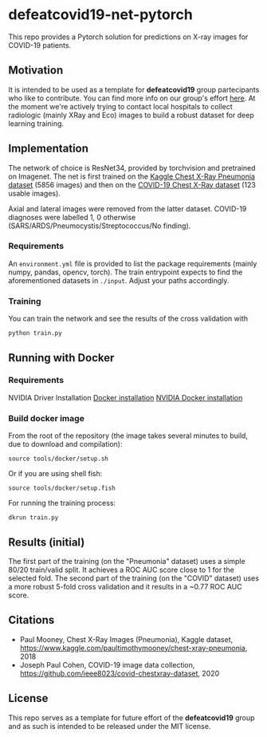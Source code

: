 # defeatcovid19-net-pytorch

This repo provides a Pytorch solution for predictions on X-ray images for COVID-19 patients. 

## Motivation
It is intended to be used as a template for **defeatcovid19** group partecipants who like to contribute. You can find more info on our group's effort [here](https://github.com/defeatcovid19/defeatcovid19-project). At the moment we're actively trying to contact local hospitals to collect radiologic (mainly XRay and Eco) images to build a robust dataset for deep learning training.

## Implementation

The network of choice is ResNet34, provided by torchvision and pretrained on Imagenet. 
The net is first trained on the [Kaggle Chest X-Ray Pneumonia dataset](https://www.kaggle.com/paultimothymooney/chest-xray-pneumonia) (5856 images) and then on the [COVID-19 Chest X-Ray dataset](https://github.com/ieee8023/covid-chestxray-dataset) (123 usable images). 

Axial and lateral images were removed from the latter dataset. COVID-19 diagnoses were labelled 1, 0 otherwise (SARS/ARDS/Pneumocystis/Streptococcus/No finding).

### Requirements
An `environment.yml` file is provided to list the package requirements (mainly numpy, pandas, opencv, torch). The train entrypoint expects to find the aforementioned datasets in `./input`. Adjust your paths accordingly.


### Training
You can train the network and see the results of the cross validation with
```
python train.py
```

## Running with Docker

### Requirements
NVIDIA Driver Installation
[Docker installation](https://docs.docker.com/install/linux/docker-ce/ubuntu/)
[NVIDIA Docker installation](https://github.com/NVIDIA/nvidia-docker)

### Build docker image
From the root of the repository (the image takes several minutes to build, due to download and compilation):
```
source tools/docker/setup.sh
```
Or if you are using shell fish:
```
source tools/docker/setup.fish
```
For running the training process:
```
dkrun train.py
```
## Results (initial)
The first part of the training (on the "Pneumonia" dataset) uses a simple 80/20 train/valid split. It achieves a ROC AUC score close to 1 for the selected fold. 
The second part of the training (on the "COVID" dataset) uses a more robust 5-fold cross validation and it results in a ~0.77 ROC AUC score.


## Citations
- Paul Mooney, Chest X-Ray Images (Pneumonia), Kaggle dataset, https://www.kaggle.com/paultimothymooney/chest-xray-pneumonia, 2018
- Joseph Paul Cohen, COVID-19 image data collection, https://github.com/ieee8023/covid-chestxray-dataset, 2020

## License

This repo serves as a template for future effort of the **defeatcovid19** group and as such is intended to be released under the MIT license.
